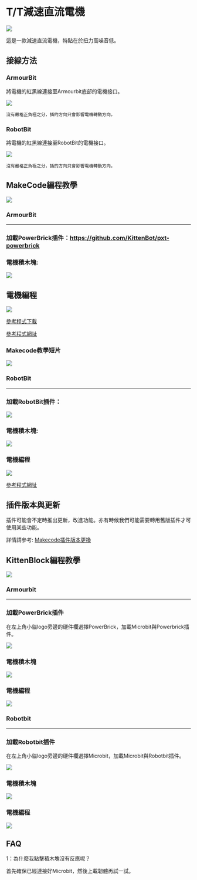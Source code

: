 # T/T減速直流電機

![](./images/tt2.png)

這是一款減速直流電機，特點在於扭力高噪音低。

## 接線方法

### ArmourBit

將電機的紅黑線連接至Armourbit底部的電機接口。

![](./images/tt1.jpg)

    沒有嚴格正負極之分，插的方向只會影響電機轉動方向。
    
### RobotBit

將電機的紅黑線連接至RobotBit的電機接口。

![](./images/2kmotorConRB1.jpg)

    沒有嚴格正負極之分，插的方向只會影響電機轉動方向。

## MakeCode編程教學

![](./images/mcbanner.png)

### ArmourBit

--------

### 加載PowerBrick插件：https://github.com/KittenBot/pxt-powerbrick

### 電機積木塊:

![](./images/motorblocks.png)

## 電機編程

![](./images/motor.png)

[參考程式下載](https://bit.ly/PowerbrickM11_01Hex)

[參考程式網址](https://makecode.microbit.org/_RYHivyayYL4q)

### Makecode教學短片

[![](./images/geekservotut.png)](https://www.youtube.com/watch?v=gUR2DbgVTCQ)

### RobotBit

--------

### 加載RobotBit插件：

![](./images/robotbitExtension.png)

### 電機積木塊:

![](./images/2kmotorblocks_rb.png)

### 電機編程

![](./images/2kmotorcode_rb.png)

[參考程式網址](https://makecode.microbit.org/_33HMywgx9H97q)

## 插件版本與更新

插件可能會不定時推出更新，改進功能。亦有時候我們可能需要轉用舊版插件才可使用某些功能。

詳情請參考: [Makecode插件版本更換](../Makecode/makecode_extensionUpdate)

## KittenBlock編程教學

![](./images/kbbanner.png)

### Armourbit

--- 

### 加載PowerBrick插件

在左上角小貓logo旁邊的硬件欄選擇PowerBrick，加載Microbit與Powerbrick插件。

![](./kbimages/addextension.png)

### 電機積木塊

![](./kbimages/kbmotorblocks.png)

### 電機編程

![](./kbimages/kbmotor.png)

### Robotbit

---

### 加載Robotbit插件

在左上角小貓logo旁邊的硬件欄選擇Microbit，加載Microbit與Robotbit插件。

![](./images/addRB.png)

### 電機積木塊

![](./images/rbmotorblocks.png)

### 電機編程

![](./images/rbmotorcode.png)



## FAQ

1：為什麼我點擊積木塊沒有反應呢？

首先確保已經連接好Microbit，然後上載韌體再試一試。

